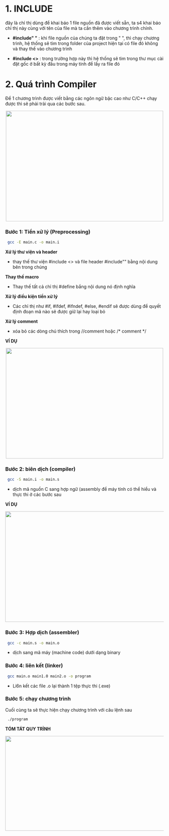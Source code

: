 # 1. INCLUDE
đây là chỉ thị dùng để khai báo 1 file nguồn đã được viết sẵn, ta s4 khai báo chỉ thị này cùng với tên của file mà ta cần thêm vào chương trình chính.
+ __#include" "__ : khi file nguồn của chúng ta đặt trong " ", thì chạy chương trình, hệ thống sẽ tìm trong folder của project hiện tại có file đó không và thay thế vào chương trình

+ __#include <>__ : trong trường hợp này thì hệ thống sẽ tìm trong thư mục cài đặt gốc ở bất kỳ đâu trong máy tính để lấy ra file đó

# 2. Quá trình Compiler
Để 1 chương trình được viết bằng các ngôn ngữ bậc cao như C/C++ chạy được thì sẽ phải trải qua các bước sau. 

<p align = "center">
<img src = "https://github.com/user-attachments/assets/e561b014-00d4-49fb-a92c-39fc23e49412" width = "500" height = "350">

### Bước 1: Tiền xử lý (Preprocessing)

```bash
 gcc -E main.c -o main.i
```
__Xứ lý thư viện và header__

+ thay thế thư viện #include <> và file header #include"" bằng nội dung bên trong chúng

__Thay thế macro__

+ Thay thế tất cả chỉ thị #define bắng nội dung nó định nghĩa

__Xử lý điều kiện tiền xử lý__

+ Các chỉ thị như #if, #ifdef, #ifndef, #else, #endif sẽ được dùng để quyết định đoạn mã nào sẽ được giữ lại hay loại bỏ

__Xử lý comment__

+ xóa bỏ các dòng chú thích trong //comment hoặc /* comment */

__VÍ DỤ__
<p align = "center">
<img src = "https://github.com/user-attachments/assets/1a9263d1-8745-48cf-bbe0-1a4250d13a7f" width = "500" , height = "350">


### Bước 2: biên dịch (compiler) 

```bash
 gcc -S main.i -o main.s
```

+ dịch mã nguồn C sang hợp ngữ (assembly để máy tính có thể hiểu và thực thi ở các bước sau

__VÍ DỤ__

<p align = "center">
<img src ="https://github.com/user-attachments/assets/ff5cfa2b-1660-465d-884c-25a8aba30c5a" width = "550" , height = "350">

### Bước 3: Hợp dịch (assembler)

```bash
 gcc -c main.s -o main.o
```
+ dịch sang mã máy (machine code) dưới dạng binary

### Bước 4: liên kết (linker)

```bash
 gcc main.o main1.0 main2.o -o program
 ```
+ Li6n kết các file .o lại thành 1 tệp thực thi (.exe)

### Bước 5: chạy chương trình
Cuối cùng ta sẽ thực hiện chạy chương trình với câu lệnh sau

```bash
 ./program
 ```
__TÓM TÁT QUY TRÌNH__
<p align = "center">
<img src = "https://github.com/user-attachments/assets/f620fed6-d60c-4345-b740-2bc7c97d9abd"width = "600" , height = "300"> 



